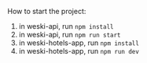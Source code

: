 How to start the project:  
1. in weski-api, run ```npm install```
2. in weski-api, run ```npm run start```
3. in weski-hotels-app, run ```npm install```
4. in weski-hotels-app, run ```npm run dev```
